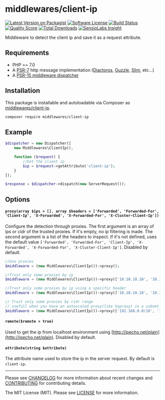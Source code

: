 # middlewares/client-ip

[![Latest Version on Packagist][ico-version]][link-packagist]
[![Software License][ico-license]](LICENSE)
[![Build Status][ico-travis]][link-travis]
[![Quality Score][ico-scrutinizer]][link-scrutinizer]
[![Total Downloads][ico-downloads]][link-downloads]
[![SensioLabs Insight][ico-sensiolabs]][link-sensiolabs]

Middleware to detect the client ip and save it as a request attribute.

## Requirements

* PHP >= 7.0
* A [PSR-7](https://packagist.org/providers/psr/http-message-implementation) http message implementation ([Diactoros](https://github.com/zendframework/zend-diactoros), [Guzzle](https://github.com/guzzle/psr7), [Slim](https://github.com/slimphp/Slim), etc...)
* A [PSR-15 middleware dispatcher](https://github.com/middlewares/awesome-psr15-middlewares#dispatcher)

## Installation

This package is installable and autoloadable via Composer as [middlewares/client-ip](https://packagist.org/packages/middlewares/client-ip).

```sh
composer require middlewares/client-ip
```

## Example

```php
$dispatcher = new Dispatcher([
	new Middlewares\ClientIp(),

    function ($request) {
        //Get the client ip
        $ip = $request->getAttribute('client-ip');
    }
]);

$response = $dispatcher->dispatch(new ServerRequest());
```

## Options

#### `proxy(array $ips = [], array $headers = ['Forwarded', 'Forwarded-For', 'Client-Ip', 'X-Forwarded', 'X-Forwarded-For', 'X-Cluster-Client-Ip'])`

Configure the detection through proxies. The first argument is an array of ips or cidr of the trusted proxies. If it's empty, no ip filtering is made. The second argument is a list of the headers to inspect. If it's not defined, uses the default value `['Forwarded', 'Forwarded-For', 'Client-Ip', 'X-Forwarded', 'X-Forwarded-For', 'X-Cluster-Client-Ip']`. Disabled by default.

```php
//Use proxies
$middleware = (new Middlewares\ClientIp())->proxy();

//Trust only some proxies by ip
$middleware = (new Middlewares\ClientIp())->proxy(['10.10.10.10', '10.10.10.11']);

//Trust only some proxies by ip using a specific header
$middleware = (new Middlewares\ClientIp())->proxy(['10.10.10.10', '10.10.10.11'], ['X-Forwarded-For']);

// Trust only some proxies by cidr range
// usefull when you have an autoscaled proxy(like haproxy) in a subnet
$middleware = (new Middlewares\ClientIp())->proxy(['192.168.0.0/16', '10.0.0.0/8']);

```

#### `remote($remote = true)`

Used to get the ip from localhost environment using [http://ipecho.net/plain](http://ipecho.net/plain). Disabled by default.

#### `attribute(string $attribute)`

The attribute name used to store the ip in the server request. By default is `client-ip`.

---

Please see [CHANGELOG](CHANGELOG.md) for more information about recent changes and [CONTRIBUTING](CONTRIBUTING.md) for contributing details.

The MIT License (MIT). Please see [LICENSE](LICENSE) for more information.

[ico-version]: https://img.shields.io/packagist/v/middlewares/client-ip.svg?style=flat-square
[ico-license]: https://img.shields.io/badge/license-MIT-brightgreen.svg?style=flat-square
[ico-travis]: https://img.shields.io/travis/middlewares/client-ip/master.svg?style=flat-square
[ico-scrutinizer]: https://img.shields.io/scrutinizer/g/middlewares/client-ip.svg?style=flat-square
[ico-downloads]: https://img.shields.io/packagist/dt/middlewares/client-ip.svg?style=flat-square
[ico-sensiolabs]: https://img.shields.io/sensiolabs/i/a9cfb07f-bb83-477a-bca8-582709c92fec.svg?style=flat-square

[link-packagist]: https://packagist.org/packages/middlewares/client-ip
[link-travis]: https://travis-ci.org/middlewares/client-ip
[link-scrutinizer]: https://scrutinizer-ci.com/g/middlewares/client-ip
[link-downloads]: https://packagist.org/packages/middlewares/client-ip
[link-sensiolabs]: https://insight.sensiolabs.com/projects/a9cfb07f-bb83-477a-bca8-582709c92fec

